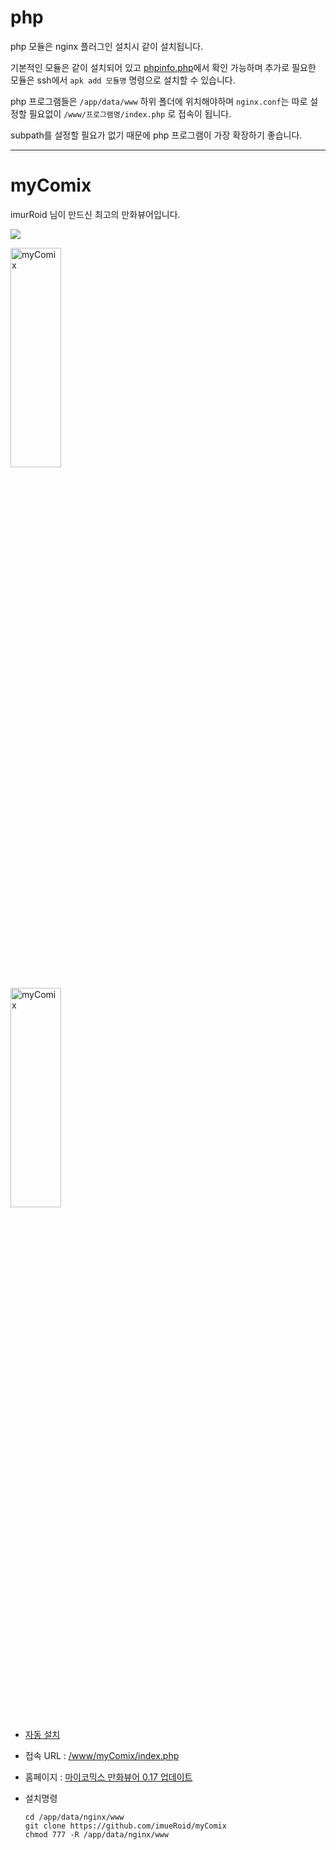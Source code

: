 # php #

php 모듈은 nginx 플러그인 설치시 같이 설치됩니다.

기본적인 모듈은 같이 설치되어 있고 [phpinfo.php](/www/phpinfo.php)에서 확인 가능하며 추가로 필요한 모듈은 ssh에서 ```apk add 모듈명``` 명령으로 설치할 수 있습니다.

php 프로그램들은 ```/app/data/www``` 하위 폴더에 위치해야하며 ```nginx.conf```는 따로 설정할 필요없이 ```/www/프로그램명/index.php``` 로 접속이 됩니다. 

subpath를 설정할 필요가 없기 때문에 php 프로그램이 가장 확장하기 좋습니다.

-----


# myComix #

imurRoid 님이 만드신 최고의 만화뷰어입니다.

![](https://cdn.discordapp.com/attachments/631112094015815681/762294271205179422/unknown.png)

<img src="https://cdn.discordapp.com/attachments/631112094015815681/762294271205179422/unknown.png" width="40%" height="30%" title="myComix" alt="myComix"></img>

<img src="https://cdn.discordapp.com/attachments/631112094015815681/762309161752854538/unknown.png" width="40%" height="30%" title="myComix" alt="myComix"></img>



* [자동 설치](/nginx/normal/install?title=myComix&script_url=https://raw.githubusercontent.com/soju6jan/nginx_support/main/install/myComix.sh)

* 접속 URL : [/www/myComix/index.php](/www/myComix/index.php)

* 홈페이지 : [마이코믹스 만화뷰어 0.17 업데이트](https://sjva.me/bbs/board.php?bo_table=tip&wr_id=1916)

* 설치명령
    ```
    cd /app/data/nginx/www
    git clone https://github.com/imueRoid/myComix
    chmod 777 -R /app/data/nginx/www
    ```






